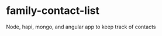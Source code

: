 family-contact-list
===================

Node, hapi, mongo, and angular app to keep track of contacts
